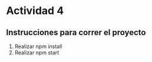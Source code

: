 # Actividad 4

## Instrucciones para correr el proyecto

1. Realizar npm install
2. Realizar npm start
